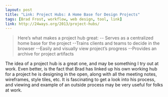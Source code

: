 ```yaml
---
layout: post
title: "Link: Project Hubs: A Home Base for Design Projects"
tags: [Brad Frost, workflow, web design, tool, link]
link: http://24ways.org/2013/project-hubs/
---
```


>Here’s what makes a project hub great: -- Serves as a centralized home base for the project --Trains clients and teams to decide in the browser --Easily and visually view project’s progress --Provides an archive for project artifacts

The idea of a project hub is a great one, and may be something I try out at work. Even better, is the fact that Brad has linked up his own working hub for a project he is designing in the open, along with all the meeting notes, wireframes, style tiles, etc. It is fascinating to get a look into his process, and viewing and example of an outside process may be very useful for folks at work. 
